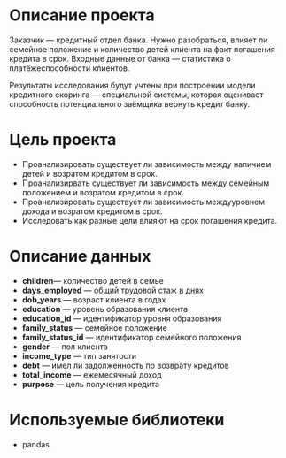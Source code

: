 # Описание проекта
Заказчик — кредитный отдел банка. Нужно разобраться, влияет ли семейное положение и количество детей клиента на факт погашения кредита в срок. Входные данные от банка — статистика о платёжеспособности клиентов.

Результаты исследования будут учтены при построении модели кредитного скоринга — специальной системы, которая оценивает способность потенциального заёмщика вернуть кредит банку.
# Цель проекта 
-   Проанализировать существует ли зависимость между наличием детей и возратом кредитом в срок.
-  Проанализирвать существует ли зависимость между семейным положением и возратом кредитом в срок.
-  Проанализировать существует ли зависимость междууровнем дохода и возратом кредитом в срок.
-  Исследовать как разные цели влияют на срок погашения кредита.

# Описание данных
-  **children**— количество детей в семье
-  **days_employed** — общий трудовой стаж в днях
-  **dob_years** — возраст клиента в годах
-  **education** — уровень образования клиента
-  **education_id** — идентификатор уровня образования
- **family_status** — семейное положение
-  **family_status_id** — идентификатор семейного положения
-  **gender** — пол клиента
- **income_type** — тип занятости
-  **debt** — имел ли задолженность по возврату кредитов
-  **total_income** — ежемесячный доход
- **purpose** — цель получения кредита

# Используемые библиотеки
-  pandas
